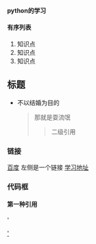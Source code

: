 #### python的学习
#### 有序列表
1. 知识点
2. 知识点
3. 知识点

## 标题
* 不以结婚为目的
    > 那就是耍流氓
    >> 二级引用
### 链接    
[百度](http://www.baidu.com) 左侧是一个链接 
[学习地址](https://www.cnblogs.com/liugang-vip/p/6337580.html)   

### 代码框
#### 第一种引用
' <p><a href="#"></p>'


